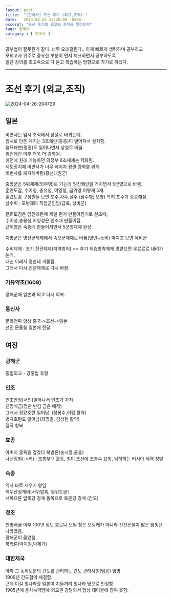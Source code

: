 ```yaml
---
layout: post
title:  "[한국사] 조선 후기 (외교,조직) "
date:   2024-04-24 23:20:00 -0500
excerpt: "조선 후기의 외교와 조직을 알아보자"
tags: 한국사
category : [ 한국사 ]
---
```


공부법이 잘못된거 같다. 너무 오래걸린다.. 이제 빠르게 생략하며 공부하고  
모의고사 위주로 중요한 부분이 먼지 체크하면서 공부하도록  
일단 강의를 초고속으로 다 듣고 복습하는 방향으로 가기로 하겠다.  

---

# 조선 후기 (외교,조직)

<img src="https://i.ibb.co/TvwbGBb/2024-04-26-204729.png" alt="2024-04-26-204729" border="0">

## 일본

비변사는 임시 조직에서 상설로 바뀌는데,  
임시로 만든 계기는 3포왜란(중종)이 벌어져서 설치함.  
을묘왜변(명종)도 일어나면서 상설로 바꿈.  
임진왜란 이후 더욱 더 강화됨.  
이전에 원래 기능하던 의정부 6조체제는 약화됨.  
세도정치때 비변사가 너무 쎄지자 왕권 강화를 위해  
비변사를 폐지해버림(흥선대원군)  

중앙군은 5위체제(의무병)로 가는데 임진왜란을 거치면서 5군영으로 바뀜.  
훈련도감, 수어청, 총유청, 어영청, 금위영 이렇게 5개.  
훈련도감 구성원들 보면 포수,사수,살수 (삼수병; 모병) 특히 포수가 중요해짐.  
삼수미 : 모병제라 직업군인임(급료, 상비군)  

훈련도감은 임진왜란때 제일 먼저 만들어진거로 선조때,  
수어청,충용청,어영청은 인조때 만들어짐.  
근위영은 숙종때 만들어지면서 5군영체제 완성.  

지방군은 영진군체제에서 속오군체제로 바뀜(양반~노비) 따지고 보면 예비군  

수비체제 : 초기 진관체제(지역방어) => 후기 제승방략체제 명받으면 우르르르 내려가는거.  
대신 이래서 명한테 개뚫림.  
그래서 다시 진관체제로 다시 바꿈.  

### 기유약조(1609)  

광해군때 일본과 외교 다시 회복.  

### 통신사

문화전파 양상 중국->조선->일본  
선진 문물을 일본에 전달.  



## 여진

### 광해군

중립외교 - 강홍립 투항

### 인조

인조반정(서인)일어나서 인조가 차지  
친명배금(명만 반김 금은 배척)  
그래서 정묘호란 일어남. (정봉수,이립 활약)  
병자호란도 일어남(최명길, 김상헌 활약)  
결국 항복  

### 효종

아버지 굴욕을 갚겠다 북벌론(송시열,윤휴)  
나선정벌(->러) : 조총부대 출동, 청이 조선에 조총수 요청,   남하하는 러시아 세력 정벌  

### 숙종

역사 바로 세우기 왕임  
백두산정계비(서위압록, 동위토문)  
서쪽으론 압록강 경계 동쪽으로 토문강 경계 (간도) 

### 정조

친명배금 이후 100년 정도 흐르니 보임
청은 오랑캐가 아니라 선진문물이 많은 엄청난 나라였음.  
광해군이 옳았음.  
북학론(박지원,박제가)  

### 대한제국

아까 그 동위토문의 간도를 관리하는 간도 관리사(이범윤) 임명  
1909년 간도협약 체결함.  
근데 이걸 청나라랑 일본이 지들끼리 청나라 땅으로 인정함  
1905년에 을사늑약땜에 외교권 강탈되서 협상 테이블에 참여 못함.  

